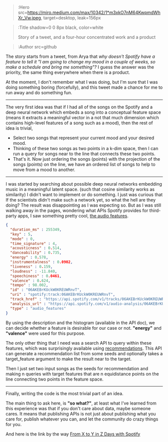 > :Hero src=https://miro.medium.com/max/10342/1*m3xkO7nM64KwpmdWhXr_Vw.jpeg,
>       target=desktop,
>       leak=156px


> :Title shadow=0 0 8px black, color=white
>
> Story of a tweet, and a four-hour concentrated work and a product

> :Author src=github


The story starts from a tweet, from Arya that *why doesn't Spotify have a feature to tell it "I am going to change my mood in a couple of weeks, so make a schedule and bring me something"?* I guess the answer was the priority, the same thing everywhere when there is a product.

At the moment, I don't remember what I was doing, but I'm sure that I was doing something boring (forcefully), and this tweet made a chance for me to run away and do something fun.

---

The very first idea was that if I had all of the songs on the Spotify and a deep neural network which embeds a song into a conceptual feature space (means it extracts a meaningful vector in a not that much dimension which contains high-level features of a song such as a mood), then the rest of idea is trivial,

- Select two songs that represent your current mood and your desired mood.
- Thinking of these two songs as two points in a k-dim space, then I can run a query for songs near to the line that connects these two points.
- That's it. Now just ordering the songs (points) with the projection of the songs (points) on the line, we have an ordered list of songs to help to move from a mood to another.

---

I was started by searching about possible deep neural networks embedding music in a meaningful latent space. (such that cosine similarity works as similarity) I didn't want to implement or do something. I just was curious that If the scientists didn't make such a network yet, so what the hell are they doing? The result was disappointing as I was expecting so. But as I was still walking away in the pages, wondering what APIs Spotify provides for third-party apps, I saw something pretty cool‍, [the audio features](https://developer.spotify.com/documentation/web-api/reference/tracks/get-audio-features/).

```json
{
  "duration_ms" : 255349,
  "key" : 5,
  "mode" : 0,
  "time_signature" : 4,
  "acousticness" : 0.514,
  "danceability" : 0.735,
  "energy" : 0.578,
  "instrumentalness" : 0.0902,
  "liveness" : 0.159,
  "loudness" : -11.840,
  "speechiness" : 0.0461,
  "valence" : 0.624,
  "tempo" : 98.002,
  "id" : "06AKEBrKUckW0KREUWRnvT",
  "uri" : "spotify:track:06AKEBrKUckW0KREUWRnvT",
  "track_href" : "https://api.spotify.com/v1/tracks/06AKEBrKUckW0KREUWRnvT",
  "analysis_url" : "https://api.spotify.com/v1/audio-analysis/06AKEBrKUckW0KREUWRnvT",
  "type" : "audio_features"
}
```

By using the description and the histogram (available in the API doc), we can decide whether a feature is desirable for our case or not. **"energy"** and **"valence"** were used for this purpose.

The only other thing that I need was a search API to query within these features, which was surprisingly available using [recommendations](https://developer.spotify.com/documentation/web-api/reference/browse/get-recommendations/). This API can generate a recommendation list from some seeds and optionally takes a target_feature argument to make the result near to the target.

Then I just set two input songs as the seeds for recommendation and making n queries with target features that are n equidistance points on the line connecting two points in the feature space.

---

Finally, writing the code is the most trivial part of an idea.

The main thing to ask here, is **"so what?"**, at least what I've learned from this experience was that if you don't care about data, maybe someone cares. It means that publishing APIs is not just about publishing what you care for, publish whatever you can, and let the community do crazy things for you.

And here is the link by the way [From X to Y in Z Days with Spotify](https://sesajad.me/sub/xyz/)
